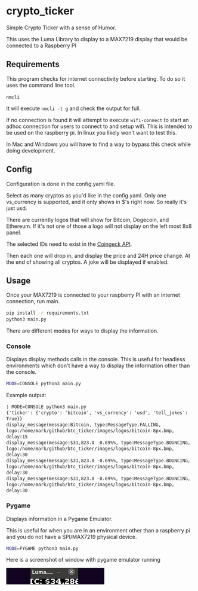 # crypto_ticker

Simple Crypto Ticker with a sense of Humor.

This uses the Luma Library to display to a MAX7219 display that would be connected to a Raspberry PI

## Requirements

This program checks for internet connectivity before starting. To do so it uses the command line tool. 

`nmcli`

It will execute `nmcli -t g` and check the output for full. 

If no connection is found it will attempt to execute `wifi-connect` to start an adhoc connection for users to connect to and setup wifi. This is intended to be used on the raspberry pi. In linux you likely won't want to test this. 

In Mac and Windows you will have to find a way to bypass this check while doing development. 

## Config

Configuration is done in the config.yaml file.

Select as many cryptos as you'd like in the config.yaml. Only one vs_currency is supported, and it only shows in $'s right now. So really it's just usd. 

There are currently logos that will show for Bitcoin, Dogecoin, and Ethereum. If it's not one of those a logo will not display on the left most 8x8 panel. 

The selected IDs need to exist in the [Coingeck API](https://api.coingecko.com/api/v3/coins/list).

Then each one will drop in, and display the price and 24H price change. At the end of showing all cryptos. A joke will be displayed if enabled.

## Usage

Once your MAX7219 is connected to your raspberry PI with an internet connection, run main.

```bash
pip install -r requirements.txt
python3 main.py
```

There are different modes for ways to display the information.

### Console

Displays display methods calls in the console. This is useful for headless environments which don't have a way to display the information other than the console.

```bash
MODE=CONSOLE python3 main.py
```

Example output:

```
⟩ MODE=CONSOLE python3 main.py
{'ticker': {'crypto': 'bitcoin', 'vs_currency': 'usd', 'tell_jokes': True}}
display_message(message:Bitcoin, type:MessageType.FALLING, logo:/home/mark/github/btc_ticker/images/logos/bitcoin-8px.bmp, delay:15
display_message(message:$31,823.0 -0.69%%, type:MessageType.BOUNCING, logo:/home/mark/github/btc_ticker/images/logos/bitcoin-8px.bmp, delay:30
display_message(message:$31,823.0 -0.69%%, type:MessageType.BOUNCING, logo:/home/mark/github/btc_ticker/images/logos/bitcoin-8px.bmp, delay:30
display_message(message:$31,823.0 -0.69%%, type:MessageType.BOUNCING, logo:/home/mark/github/btc_ticker/images/logos/bitcoin-8px.bmp, delay:30

```

### Pygame

Displays information in a Pygame Emulator.

This is useful for when you are in an environment other than a raspberry pi and you do not have a SPI/MAX7219 physical device.

```bash
MODE=PYGAME python3 main.py
```
Here is a screenshot of window with pygame emulator running


![Pygame Emulator](./images/readme/pygame_emulator.gif)
